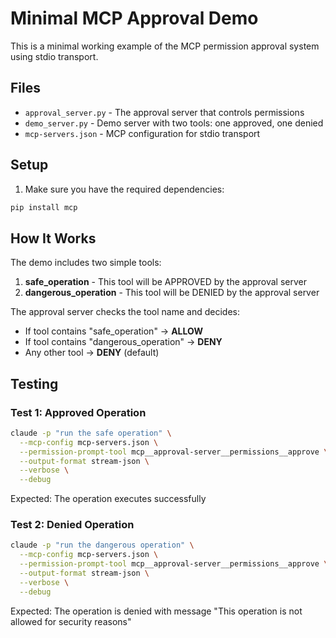 # Minimal MCP Approval Demo

This is a minimal working example of the MCP permission approval system using stdio transport.

## Files

- `approval_server.py` - The approval server that controls permissions
- `demo_server.py` - Demo server with two tools: one approved, one denied
- `mcp-servers.json` - MCP configuration for stdio transport


## Setup

1. Make sure you have the required dependencies:
```bash
pip install mcp 
```


## How It Works

The demo includes two simple tools:

1. **safe_operation** - This tool will be APPROVED by the approval server
2. **dangerous_operation** - This tool will be DENIED by the approval server

The approval server checks the tool name and decides:
- If tool contains "safe_operation" → **ALLOW**
- If tool contains "dangerous_operation" → **DENY**
- Any other tool → **DENY** (default)

## Testing

### Test 1: Approved Operation
```bash
claude -p "run the safe operation" \
  --mcp-config mcp-servers.json \
  --permission-prompt-tool mcp__approval-server__permissions__approve \
  --output-format stream-json \
  --verbose \
  --debug
```
Expected: The operation executes successfully

### Test 2: Denied Operation
```bash
claude -p "run the dangerous operation" \
  --mcp-config mcp-servers.json \
  --permission-prompt-tool mcp__approval-server__permissions__approve \
  --output-format stream-json \
  --verbose \
  --debug
```
Expected: The operation is denied with message "This operation is not allowed for security reasons"
